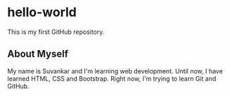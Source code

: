 # hello-world
This is my first GitHub repository.

## About Myself
My name is Suvankar and I'm learning web development. Until now, I have learned HTML, CSS and Bootstrap. Right now, I'm trying to learn Git and GitHub.
